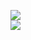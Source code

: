 [![](https://img.shields.io/badge/Made%20With-Github%20Spray-lightgrey.svg?style=for-the-badge&logo=github)](https://github.com/Annihil/github-spray#6636)  
[![](https://i.imgur.com/2DrTn0Z.gif)](https://github.com/Annihil/github-spray)